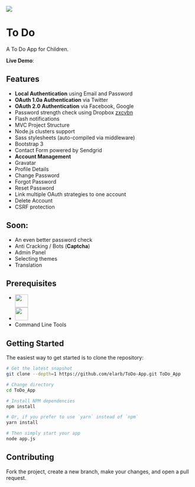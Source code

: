![](http://i.imgur.com/rY5fKOd.png)

To Do
=======================


A To Do App for Children.

**Live Demo**: 

Features
--------


- **Local Authentication** using Email and Password
- **OAuth 1.0a Authentication** via Twitter
- **OAuth 2.0 Authentication** via Facebook, Google
- Password strength check using Dropbox [zxcvbn](https://github.com/dropbox/zxcvbn)
- Flash notifications
- MVC Project Structure
- Node.js clusters support
- Sass stylesheets (auto-compiled via middleware)
- Bootstrap 3 
- Contact Form powered by Sendgrid
- **Account Management**
 - Gravatar
 - Profile Details
 - Change Password
 - Forgot Password
 - Reset Password
 - Link multiple OAuth strategies to one account
 - Delete Account
- CSRF protection

Soon:
--------


- An even better password check
- Anti Cracking / Bots (**Captcha**)
- Admin Panel
- Selecting themes
- Translation

Prerequisites
-------------

- [<img src="https://nodejs.org/static/apple-touch-icon.png" align="top" height="35px">](http://nodejs.org)
- [<img src="https://upload.wikimedia.org/wikipedia/en/thumb/6/62/MySQL.svg/640px-MySQL.svg.png" height="35px">](https://www.mysql.com/)
- Command Line Tools

Getting Started
---------------

The easiest way to get started is to clone the repository:

```bash
# Get the latest snapshot
git clone --depth=1 https://github.com/elarb/ToDo-App.git ToDo_App

# Change directory
cd ToDo_App

# Install NPM dependencies
npm install

# Or, if you prefer to use `yarn` instead of `npm`
yarn install

# Then simply start your app
node app.js
```

Contributing
---------------

Fork the project, create a new branch, make your changes, and open a pull request.